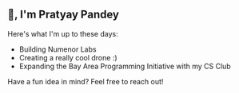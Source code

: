 <h2>🖖, I'm Pratyay Pandey</h2>

Here's what I'm up to these days: 
- Building Numenor Labs
- Creating a really cool drone :) 
- Expanding the Bay Area Programming Initiative with my CS Club

Have a fun idea in mind? Feel free to reach out!
